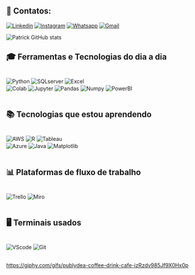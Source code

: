 

## 📩 Contatos:
[![Linkedin](https://img.shields.io/badge/LinkedIn-0077B5?style=for-the-badge&logo=linkedin&logoColor=white)](https://www.linkedin.com/in/patrickeleoterio/)
[![Instagram](https://img.shields.io/badge/Instagram-E4405F?style=for-the-badge&logo=instagram&logoColor=white)](https://www.instagram.com/eleoteriop/)
[![Whatsapp](https://img.shields.io/badge/WhatsApp-25D366?style=for-the-badge&logo=whatsapp&logoColor=white)](https://api.whatsapp.com/send?phone=5521999876613)
[![Gmail](https://img.shields.io/badge/Gmail-D14836?style=for-the-badge&logo=gmail&logoColor=white)](patrick.eleoterio@hotmail.com)

![Patrick GitHub stats](https://github-readme-stats.vercel.app/api?username=Eleoteriop&show_icons=true&theme=chartreuse-dark)


## 🎓 Ferramentas e Tecnologias do dia a dia
<div style="display: inline_block"><br/>
<img align="center" alt="Python" src="https://img.shields.io/badge/Python-3776AB?style=for-the-badge&logo=python&logoColor=white"/>
<img align="center" alt="SQLserver" src="https://img.shields.io/badge/Microsoft_SQL_Server-CC2927?style=for-the-badge&logo=microsoft-sql-server&logoColor=white"/>
<img align="center" alt="Excel" src="https://img.shields.io/badge/Microsoft_Excel-217346?style=for-the-badge&logo=microsoft-excel&logoColor=white"/>
  <br/>
<img align="center" alt="Colab" src="https://img.shields.io/badge/Colab-F9AB00?style=for-the-badge&logo=googlecolab&color=525252"/>
<img align="center" alt="Jupyter" src="https://img.shields.io/badge/jupyter-%23FA0F00.svg?style=for-the-badge&logo=jupyter&logoColor=white"/>
<img align="center" alt="Pandas" src="https://img.shields.io/badge/pandas-%23150458.svg?style=for-the-badge&logo=pandas&logoColor=white"/>
<img align="center" alt="Numpy" src="https://img.shields.io/badge/numpy-%23013243.svg?style=for-the-badge&logo=numpy&logoColor=white"/>
<img align="center" alt="PowerBI" src="https://img.shields.io/badge/power_bi-F2C811?style=for-the-badge&logo=powerbi&logoColor=black"/>
</div><br/>

## 📚 Tecnologias que estou aprendendo

<div style="display: inline_block"><br/>
  
<img align="center" alt="AWS" src="https://img.shields.io/badge/Amazon_AWS-FF9900?style=for-the-badge&logo=amazonaws&logoColor=black"/>
<img align="center" alt="R" src="https://img.shields.io/badge/R-276DC3?style=for-the-badge&logo=r&logoColor=white"/>
<img align="center" alt="Tableau" src="https://img.shields.io/badge/Tableau-E97627?style=for-the-badge&logo=Tableau&logoColor=white"/>
  <br/>
<img align="center" alt="Azure" src="https://img.shields.io/badge/azure-%230072C6.svg?style=for-the-badge&logo=microsoftazure&logoColor=white"/>
<img align="center" alt="Java" src="https://img.shields.io/badge/Java-ED8B00?style=for-the-badge&logo=java&logoColor=white"/>
<img align="center" alt="Matplotlib" src="https://img.shields.io/badge/Matplotlib-%23ffffff.svg?style=for-the-badge&logo=Matplotlib&logoColor=black"/>
</div><br/>

##  📊 Plataformas de fluxo de trabalho

<div style="display: inline_block"><br/>
<img align="center" alt="Trello" src="https://img.shields.io/badge/Trello-0052CC?style=for-the-badge&logo=trello&logoColor=white"/>
<img align="center" alt="Miro" src="https://img.shields.io/badge/Miro-050038?style=for-the-badge&logo=Miro&logoColor=white"/>
</div><br/>


## 🖥️ Terminais usados 
<div style="display: inline_block"><br/>
<img align="center" alt="VScode" src="https://img.shields.io/badge/Visual_Studio-5C2D91?style=for-the-badge&logo=visual%20studio&logoColor=white"/>
<img align="center" alt="Git" src="https://img.shields.io/badge/GIT-E44C30?style=for-the-badge&logo=git&logoColor=white"/>
</div><br/>

https://giphy.com/gifs/publydea-coffee-drink-cafe-izRzdv985Jf9X0Hx0p
